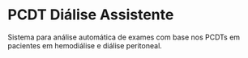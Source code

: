 # PCDT Diálise Assistente

Sistema para análise automática de exames com base nos PCDTs em pacientes em hemodiálise e diálise peritoneal.